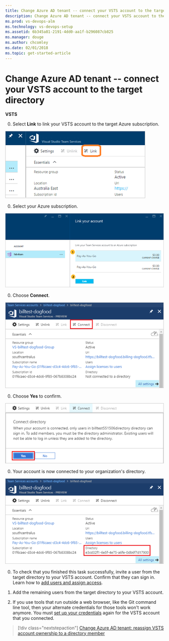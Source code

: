 ```yaml
---
title: Change Azure AD tenant -- connect your VSTS account to the target directory
description: Change Azure AD tenant -- connect your VSTS account to the target directory
ms.prod: vs-devops-alm
ms.technology: vs-devops-setup
ms.assetid: 6b345a81-2191-4dd0-aa1f-b296087cb825
ms.manager: douge
ms.author: chcomley
ms.date: 02/01/2018
ms.topic: get-started-article
---
```

[//]: # (monikerRange: 'vsts')

#	Change Azure AD tenant -- connect your VSTS account to the target directory

**VSTS**


0. Select **Link** to link your VSTS account to the target Azure subscription.

  ![Choose Link button over middle panel](_img/set-up-billing/ap-vso-selectlink2.png)

0. Select your Azure subscription. 

  ![Select an Azure subscription](_img/set-up-billing/ap_vso_selectsubscription.png)

0. Choose **Connect**.

  ![Configure your account](_img/manage-work-access/azureconfigurevso.png)

0. Choose **Yes** to confirm.

  ![Connect your account](_img/manage-work-access/azureconnectdirectory1.png)

0. Your account is now connected to your organization's directory.

  ![Account is now connected to your directory](_img/manage-work-access/azureconnectdirectory3.png)

0.	To check that you finished this task successfully, invite a user from the target directory 
to your VSTS account. Confirm that they can sign in. Learn how to 
[add users and assign access](add-account-users-assign-access-levels.md).

0.	Add the remaining users from the target directory to your VSTS account.

0.	If you use tools that run outside a web browser, like the Git command line tool, 
then your alternate credentials for those tools won't work anymore. 
You must [set up your credentials](http://support.microsoft.com/kb/2991274/en-us)
again for the VSTS account that you connected.


> [!div class="nextstepaction"]
> [Change Azure AD tenant: reassign VSTS account ownership to a directory member](change-azure-ad-vsts-account-reassign-owner.md)

